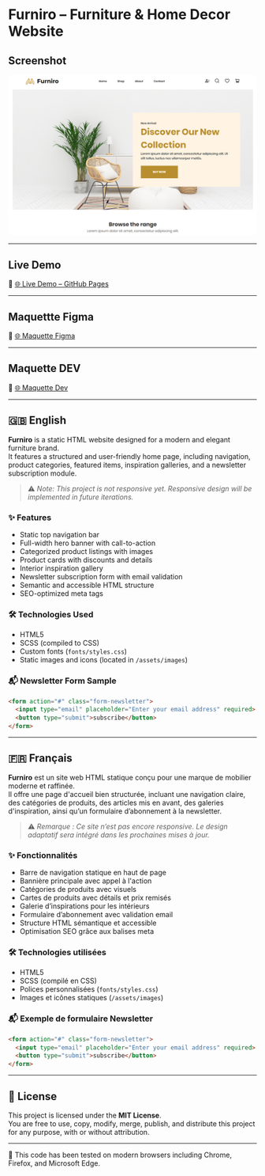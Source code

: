 # Furniro – Furniture & Home Decor Website

## Screenshot

<p align="center">
  <img src="./assets/images/readme/home.png" alt="Capture de la page d'accueil" title="Home page" width="800"/>
</p>

--- 
## Live Demo

🔗 [🌐 Live Demo – GitHub Pages](https://dev-it-seb.github.io/Landing-Page-Furniture/)

---  
## Maquettte Figma  
🔗 [🌐 Maquette Figma](https://github.com/Dev-IT-Seb/Landing-Page-Furniture/blob/main/documents/maquette.jpg)

---  
## Maquette DEV  
🔗 [🌐 Maquette Dev](https://github.com/Dev-IT-Seb/Landing-Page-Furniture/blob/main/documents/schema_html.jpg)

---  

## 🇬🇧 English

**Furniro** is a static HTML website designed for a modern and elegant furniture brand.  
It features a structured and user-friendly home page, including navigation, product categories, featured items, inspiration galleries, and a newsletter subscription module.

> ⚠️ *Note: This project is not responsive yet. Responsive design will be implemented in future iterations.*

### ✨ Features

- Static top navigation bar
- Full-width hero banner with call-to-action
- Categorized product listings with images
- Product cards with discounts and details
- Interior inspiration gallery
- Newsletter subscription form with email validation
- Semantic and accessible HTML structure
- SEO-optimized meta tags

### 🛠 Technologies Used

- HTML5
- SCSS (compiled to CSS)
- Custom fonts (`fonts/styles.css`)
- Static images and icons (located in `/assets/images`)

### 📬 Newsletter Form Sample

```html
<form action="#" class="form-newsletter">
  <input type="email" placeholder="Enter your email address" required>
  <button type="submit">subscribe</button>
</form>
```

---

## 🇫🇷 Français

**Furniro** est un site web HTML statique conçu pour une marque de mobilier moderne et raffinée.  
Il offre une page d'accueil bien structurée, incluant une navigation claire, des catégories de produits, des articles mis en avant, des galeries d'inspiration, ainsi qu’un formulaire d’abonnement à la newsletter.

> ⚠️ *Remarque : Ce site n’est pas encore responsive. Le design adaptatif sera intégré dans les prochaines mises à jour.*

### ✨ Fonctionnalités

- Barre de navigation statique en haut de page
- Bannière principale avec appel à l'action
- Catégories de produits avec visuels
- Cartes de produits avec détails et prix remisés
- Galerie d’inspirations pour les intérieurs
- Formulaire d’abonnement avec validation email
- Structure HTML sémantique et accessible
- Optimisation SEO grâce aux balises meta

### 🛠 Technologies utilisées

- HTML5
- SCSS (compilé en CSS)
- Polices personnalisées (`fonts/styles.css`)
- Images et icônes statiques (`/assets/images`)

### 📬 Exemple de formulaire Newsletter

```html
<form action="#" class="form-newsletter">
  <input type="email" placeholder="Enter your email address" required>
  <button type="submit">subscribe</button>
</form>
```

---

## 📄 License

This project is licensed under the **MIT License**.  
You are free to use, copy, modify, merge, publish, and distribute this project for any purpose, with or without attribution.

---

🧪 This code has been tested on modern browsers including Chrome, Firefox, and Microsoft Edge.
